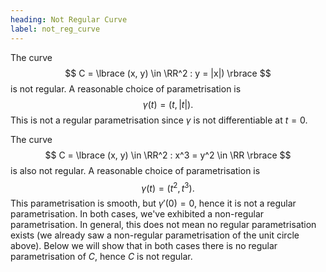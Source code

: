 ```yaml
---
heading: Not Regular Curve
label: not_reg_curve
---
```


The curve
$$
C = \lbrace (x, y) \in \RR^2 : y = |x|) \rbrace
$$
is not regular. A reasonable choice of parametrisation is
$$
\gamma(t) = (t, |t|).
$$
This is not a regular parametrisation since $\gamma$ is not differentiable at $t=0$.

The curve
$$
C = \lbrace (x, y) \in \RR^2 : x^3 = y^2 \in \RR \rbrace
$$
is also not regular. A reasonable choice of parametrisation is
$$
\gamma(t) = (t^2, t^3).
$$
This parametrisation is smooth, but $\gamma'(0) = 0$, hence it is not a regular parametrisation. In both cases, we've exhibited a non-regular parametrisation. In general, this does not mean no regular parametrisation exists (we already saw a non-regular parametrisation of the unit circle above). Below we will show that in both cases there is no regular parametrisation of $C$, hence $C$ is not regular.
